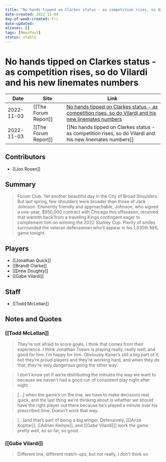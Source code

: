 ```yaml
---
title: "No hands tipped on Clarkes status - as competition rises, so do Vilardi and his new linemates numbers"
date-created: 2022-11-04
day-of-week-created: Fri
date-updated: 
aliases: []
tags: [NewsPost]
status: stable
---
```


# No hands tipped on Clarkes status - as competition rises, so do Vilardi and his new linemates numbers

| Date       | Site                 | Link                                                                                                                                                                                                                                    |
| ---------- | -------------------- | --------------------------------------------------------------------------------------------------------------------------------------------------------------------------------------------------------------------------------------- |
| 2022-11-03 | [[The Forum Report]] | [No hands tipped on Clarkes status - as competition rises, so do Vilardi and his new linemates numbers](https://theforumreport.com/no-hands-tipped-on-clarkes-status-as-competition-rises-so-do-vilardi-and-his-new-linemates-numbers/) |
| 2022-11-03 | [[The Forum Report]] | [[No hands tipped on Clarkes status - as competition rises, so do Vilardi and his new linemates numbers]]                                                                                                                               |

## Contributors
- [[Jon Rosen]]


## Summary
> Forum Club. Yet another beautiful day in the City of Broad Shoulders. But last spring, few shoulders were broader than those of Jack Johnson. Eminently friendly and approachable, Johnson, who signed a one-year, $950,000 contract with Chicago this offseason, received that warmth back from a traveling Kings contingent eager to complement him on winning the 2022 Stanley Cup. Plenty of smiles surrounded the veteran defenseman who’ll appear in his 1,035th NHL game tonight.


## Players
- [[Jonathan Quick]]
- [[Brandt Clarke]]
- [[Drew Doughty]]
- [[Gabe Vilardi]]


## Staff
- [[Todd McLellan]]


## Notes and Quotes
### [[Todd McLellan]]
> They’re not afraid to score goals. I think that comes from their experience. I think Jonathan Toews is playing really, really well, and good for him. I’m happy for him. Obviously Kaner’s still a big part of it, but they’re proud players and they’re working hard, and when they do that, they’re very dangerous going the other way.

> I don’t know yet if we’re distributing the minutes the way we want to because we haven’t had a good run of consistent play night after night.

> \[...] when the game’s on the line, we have to make decisions real quick, and the last thing we’re thinking about is whether we should have the right player out there because he’s played a minute over his prescribed time. Doesn’t work that way.

> \[...]and that’s part of being a big winger.
> Defensively, \[[[Anze Kopitar]], [[Adrian Kempe]], and [[Gabe Vilardi]]]  work the game pretty well, so so far, so good.

### [[Gabe Vilardi]]
> Different line, different match-ups, but not really, I don’t think so.

